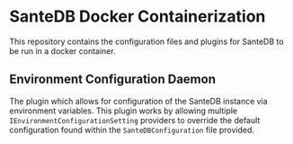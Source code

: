 # SanteDB Docker Containerization

This repository contains the configuration files and plugins for SanteDB to be run in a docker container. 

## Environment Configuration Daemon

The plugin which allows for configuration of the SanteDB instance via environment variables. This plugin works
by allowing multiple `IEnvironmentConfigurationSetting` providers to override the default configuration found 
within the `SanteDBConfiguration` file provided. 